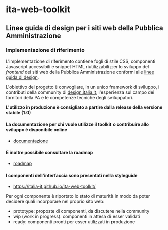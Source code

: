# ita-web-toolkit
## Linee guida di design per i siti web della Pubblica Amministrazione
### Implementazione di riferimento

L'implementazione di riferimento contiene fogli di stile CSS, componenti Javascript accessibili e snippet HTML
riutilizzabili per lo sviluppo del *frontend* dei siti web della Pubblica Amministrazione
conformi alle [linee guida di design](http://design.italia.it).

L'obiettivo del progetto è convogliare, in un unico framework di sviluppo,
i contributi della community di [design.italia.it](http://design.italia.it),
l'esperienza sul campo dei fornitori della PA e le competenze tecniche degli sviluppatori.

**L'utilizzo in produzione è consigliato a partire dalla release della versione stabile (1.0)**

#### La documentazione per chi vuole utilizze il toolkit o contribuire allo sviluppo è disponibile online

- [documentazione](https://italia-it.github.io/ita-web-toolkit/)

#### È inoltre possibile consultare la roadmap

- [roadmap](https://github.com/italia-it/ita-web-toolkit/milestone/1)

#### I componenti dell'interfaccia sono presentati nella styleguide

- https://italia-it.github.io/ita-web-toolkit/

Per ogni componente è riportato lo stato di maturità in modo da poter decidere
quali incorporare nel proprio sito web:

- prototype: proposte di componenti, da discutere nella community
- wip (work in progress): componenti in attesa di esser validati
- ready: componenti pronti per esser utilizzati in produzione
